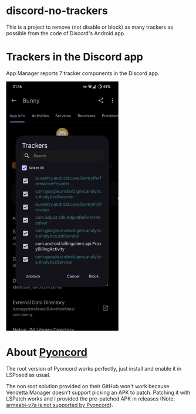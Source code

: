 # discord-no-trackers
This is a project to remove (not disable or block) as many trackers as possible from the code of Discord's Android app.

# Trackers in the Discord app
App Manager reports 7 tracker components in the Discord app.

![Trackers displayed by App Manager in Discord](Screenshot_20240418-014656_App_Manager.webp)

# About [Pyoncord](https://github.com/pyoncord/Bunny)
The root version of Pyoncord works perfectly, just install and enable it in LSPosed as usual.

The non root solution provided on their GitHub won't work because Vendetta Manager doesn't support picking an APK to patch. Patching it with LSPatch works and I provided the pre-patched APK in releases (Note:[ armeabi-v7a is not supported by Pyoncord](https://github.com/pyoncord/Bunny/issues/17)).
